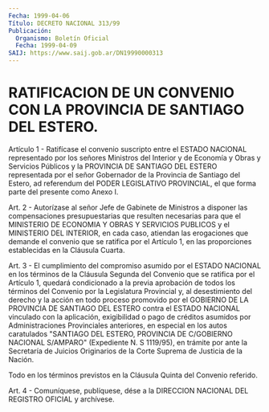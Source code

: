 ```yaml
---
Fecha: 1999-04-06
Título: DECRETO NACIONAL 313/99
Publicación:
  Organismo: Boletín Oficial
  Fecha: 1999-04-09
SAIJ: https://www.saij.gob.ar/DN19990000313
---
```

# RATIFICACION DE UN CONVENIO CON LA PROVINCIA DE SANTIAGO DEL ESTERO.

<a id="1"></a>
Artículo 1 - Ratifícase  el  convenio  suscripto  entre  el  ESTADO NACIONAL  representado por los señores Ministros del Interior y  de Economía y  Obras  y  Servicios Públicos y la PROVINCIA DE SANTIAGO DEL ESTERO representada  por el señor Gobernador de la Provincia de Santiago del Estero, ad referendum del PODER LEGISLATIVO PROVINCIAL, el que forma parte del presente como Anexo I.

<a id="2"></a>
Art.  2 - Autorízase al señor  Jefe  de  Gabinete  de  Ministros  a disponer las compensaciones presupuestarias que resulten necesarias para que  el  MINISTERIO DE ECONOMIA Y OBRAS Y SERVICIOS PUBLICOS y el MINISTERIO DEL  INTERIOR, en cada caso, atiendan las erogaciones que demande el convenio  que  se ratifica por el Artículo 1, en las proporciones establecidas en la Cláusula Cuarta.

<a id="3"></a>
Art.  3  - El cumplimiento del compromiso  asumido  por  el  ESTADO NACIONAL en los términos de la Cláusula Segunda del Convenio que se ratifica por  el  Artículo  1,  quedará  condicionado  a  la previa aprobación  de  todos  los términos del Convenio por la Legislatura Provincial y, al desestimiento  del  derecho  y  la  acción en todo proceso  promovido por el GOBIERNO DE LA PROVINCIA DE SANTIAGO  DEL ESTERO contra  el  ESTADO  NACIONAL  vinculado  con  la aplicación, exigibilidad  o  pago  de  créditos  asumidos  por Administraciones Provinciales  anteriores,  en  especial  en  los autos  caratulados "SANTIAGO  DEL ESTERO, PROVINCIA DE C/GOBIERNO  NACIONAL  S/AMPARO" (Expediente  N. S  1119/95),  en  trámite por ante la Secretaría de Juicios Originarios de la Corte Suprema  de  Justicia  de la Nación.

Todo  en los términos previstos en la Cláusula Quinta del  Convenio referido.

<a id="4"></a>
Art.  4  - Comuníquese, publíquese, dése a la DIRECCION NACIONAL DEL REGISTRO OFICIAL y archívese.